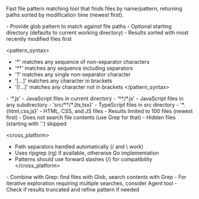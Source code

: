 Fast file pattern matching tool that finds files by name/pattern, returning paths sorted by modification time (newest first).

<usage>
- Provide glob pattern to match against file paths
- Optional starting directory (defaults to current working directory)
- Results sorted with most recently modified files first
</usage>

<pattern_syntax>
- '\*' matches any sequence of non-separator characters
- '\*\*' matches any sequence including separators
- '?' matches any single non-separator character
- '[...]' matches any character in brackets
- '[!...]' matches any character not in brackets
</pattern_syntax>

<examples>
- '*.js' - JavaScript files in current directory
- '**/*.js' - JavaScript files in any subdirectory
- 'src/**/*.{ts,tsx}' - TypeScript files in src directory
- '*.{html,css,js}' - HTML, CSS, and JS files
</examples>

<limitations>
- Results limited to 100 files (newest first)
- Does not search file contents (use Grep for that)
- Hidden files (starting with '.') skipped
</limitations>

<cross_platform>
- Path separators handled automatically (/ and \ work)
- Uses ripgrep (rg) if available, otherwise Go implementation
- Patterns should use forward slashes (/) for compatibility
</cross_platform>

<tips>
- Combine with Grep: find files with Glob, search contents with Grep
- For iterative exploration requiring multiple searches, consider Agent tool
- Check if results truncated and refine pattern if needed
</tips>
